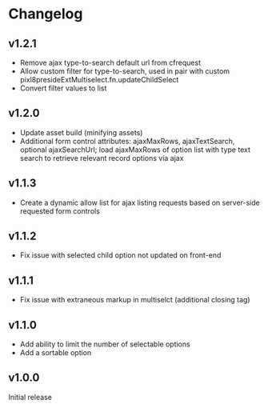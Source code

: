# Changelog

## v1.2.1
* Remove ajax type-to-search default url from cfrequest
* Allow custom filter for type-to-search, used in pair with custom pixl8presideExtMultiselect.fn.updateChildSelect
* Convert filter values to list

## v1.2.0

* Update asset build (minifying assets)
* Additional form control attributes: ajaxMaxRows, ajaxTextSearch, optional ajaxSearchUrl; load ajaxMaxRows of option list with type text search to retrieve relevant record options via ajax

## v1.1.3

* Create a dynamic allow list for ajax listing requests based on server-side requested form controls

## v1.1.2

* Fix issue with selected child option not updated on front-end

## v1.1.1

* Fix issue with extraneous markup in multiselct (additional closing tag)

## v1.1.0

* Add ability to limit the number of selectable options
* Add a sortable option

## v1.0.0

Initial release
